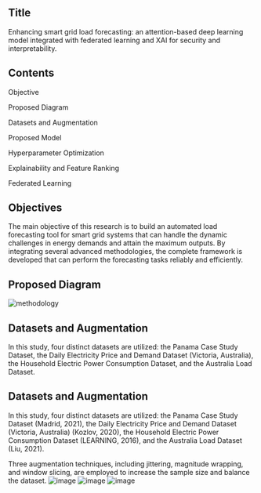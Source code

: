 ## Title
Enhancing smart grid load forecasting: an attention-based deep learning model integrated with federated learning and XAI for security and interpretability.


## Contents
Objective

Proposed Diagram

Datasets and Augmentation

Proposed Model

Hyperparameter Optimization

Explainability and Feature Ranking

Federated Learning

## Objectives
The main objective of this research is to build an automated load forecasting tool for smart grid systems that can handle the dynamic challenges in energy demands and attain the maximum outputs. By integrating several advanced methodologies, the complete framework is developed that can perform the forecasting tasks reliably and efficiently. 

## Proposed Diagram

![methodology](https://github.com/alamin-sarker/load-forecasting/assets/47381244/4923c55a-5f5e-4ee6-bbbd-3ca09d303b47)

## Datasets and Augmentation
In this study, four distinct datasets are utilized: the Panama Case Study Dataset, the Daily Electricity Price and Demand Dataset (Victoria, Australia), the Household Electric Power Consumption Dataset, and the Australia Load Dataset. 

## Datasets and Augmentation
In this study, four distinct datasets are utilized: the Panama Case Study Dataset (Madrid, 2021), the Daily Electricity Price and Demand Dataset (Victoria, Australia) (Kozlov, 2020), the Household Electric Power Consumption Dataset (LEARNING, 2016), and the Australia Load Dataset (Liu, 2021). 

Three augmentation techniques, including jittering, magnitude wrapping, and window slicing, are employed to increase the sample size and balance the dataset.
![image](https://github.com/alamin-sarker/load-forecasting/assets/47381244/279e0415-efa4-4e17-a8a9-c07d60023a70)
![image](https://github.com/alamin-sarker/load-forecasting/assets/47381244/949f7f17-7546-4c49-8359-8cd323ad53bf)
![image](https://github.com/alamin-sarker/load-forecasting/assets/47381244/f2928558-d2bf-4198-8c3a-1507618e20cc)






